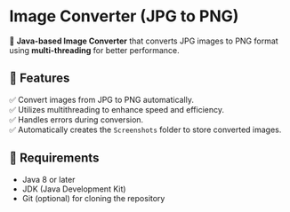 # Image Converter (JPG to PNG)  
🚀 **Java-based Image Converter** that converts JPG images to PNG format using **multi-threading** for better performance.  

## 📌 Features  
✅ Convert images from JPG to PNG automatically.  
✅ Utilizes multithreading to enhance speed and efficiency.  
✅ Handles errors during conversion.  
✅ Automatically creates the `Screenshots` folder to store converted images.  

## 🔧 Requirements  
- Java 8 or later  
- JDK (Java Development Kit)  
- Git (optional) for cloning the repository  

